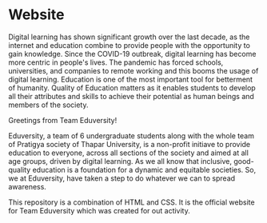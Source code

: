 # Website

Digital learning has shown significant growth over the last decade, as the internet and education combine to provide people with the opportunity to gain knowledge. Since the COVID-19 outbreak, digital learning has become more centric in people's lives. The pandemic has forced schools, universities, and companies to remote working and this booms the usage of digital learning.
Education is one of the most important tool for betterment of humanity. Quality of Education matters as it enables students to develop all their attributes and skills to achieve their potential as human beings and members of the society.

Greetings from Team Eduversity!</h2>

Eduversity, a team of 6 undergraduate students along with the whole team of Pratigya society of Thapar University, is a non-profit initiave to provide education to everyone, across all sections of the society and aimed at all age groups, driven by digital learning. As we all know that inclusive, good-quality education is a foundation for a dynamic and equitable societies. 
So, we at Eduversity, have taken a step to do whatever we can to spread awareness.

This repository is a combination of HTML and CSS. It is the official website for Team Eduversity which was created for out activity.
